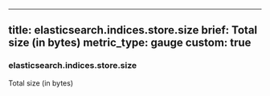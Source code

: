 
---
title: elasticsearch.indices.store.size
brief: Total size (in bytes)
metric_type: gauge
custom: true
---
### elasticsearch.indices.store.size

Total size (in bytes)
